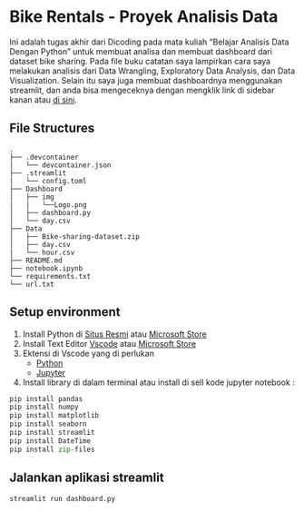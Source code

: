 # Bike Rentals - Proyek Analisis Data 
Ini adalah tugas akhir dari Dicoding pada mata kuliah “Belajar Analisis Data Dengan Python” untuk membuat analisa dan membuat dashboard dari dataset bike sharing. Pada file buku catatan saya lampirkan cara saya melakukan analisis dari Data Wrangling, Exploratory Data Analysis, dan Data Visualization. Selain itu saya juga membuat dashboardnya menggunakan streamlit, dan anda bisa mengeceknya dengan mengklik link di sidebar kanan atau [di sini](https://dashboardpy-i5ffhdxqgn4zfthtrqpghc.streamlit.app/).
## File Structures
```
.
├── .devcontainer
|   └── devcontainer.json
├── .streamlit
|   └── config.toml
├── Dashboard
│   ├── img
|   |   └──Logo.png
│   ├── dashboard.py
│   └── day.csv
├── Data
│   ├── Bike-sharing-dataset.zip
│   ├── day.csv
|   └── hour.csv
├── README.md
├── notebook.ipynb
└── requirements.txt
└── url.txt
```
## Setup environment
1. Install Python di [Situs Resmi](https://www.python.org/downloads/) atau [Microsoft Store](https://apps.microsoft.com/detail/9NRWMJP3717K?hl=en-US&gl=US)
2. Install Text Editor [Vscode](https://code.visualstudio.com/download) atau [Microsoft Store](https://apps.microsoft.com/detail/XP9KHM4BK9FZ7Q?hl=en-us&gl=US)
3. Ektensi di Vscode yang di perlukan 
    - [Python](https://marketplace.visualstudio.com/items?itemName=ms-python.python)
    - [Jupyter](https://marketplace.visualstudio.com/items?itemName=ms-toolsai.jupyter)
4. Install library di dalam terminal atau install di sell kode jupyter notebook :
```python
pip install pandas
pip install numpy
pip install matplotlib
pip install seaborn
pip install streamlit
pip install DateTime
pip install zip-files
```
## Jalankan aplikasi streamlit
```Python
streamlit run dashboard.py
```